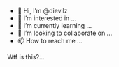 - 👋 Hi, I’m @dievilz
- 👀 I’m interested in ...
- 🌱 I’m currently learning ...
- 💞️ I’m looking to collaborate on ...
- 📫 How to reach me ...

<!---
dievilz/dievilz is a ✨ special ✨ repository because its `README.md` (this file) appears on your GitHub profile.
You can click the Preview link to take a look at your changes.
--->

Wtf is this?...
